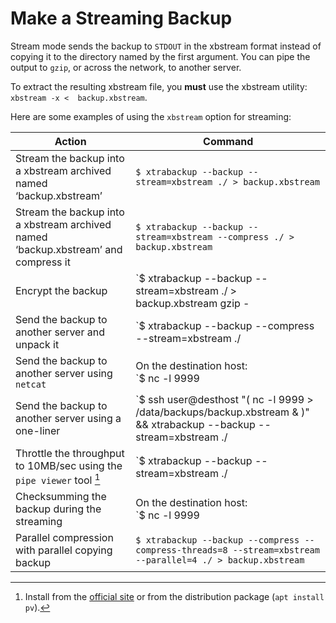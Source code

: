 # Make a Streaming Backup

Stream mode sends the backup to `STDOUT` in the xbstream format instead of copying it to the directory named by the first argument. You can pipe the output to `gzip`, or across the network, to another server.

To extract the resulting xbstream file, you **must** use the xbstream utility: `xbstream -x <  backup.xbstream`.

Here are some examples of using the `xbstream` option for streaming:

|Action|Command|
|------|-------|
|Stream the backup into a xbstream archived named ‘backup.xbstream’| `$ xtrabackup --backup --stream=xbstream ./ > backup.xbstream`|
|Stream the backup into a xbstream archived named ‘backup.xbstream’ and compress it | `$ xtrabackup --backup --stream=xbstream --compress ./ > backup.xbstream`|
|Encrypt the backup| `$ xtrabackup --backup --stream=xbstream ./ > backup.xbstream gzip - | openssl des3 -salt -k "password" > backup.xbstream.gz.des3`|
|Send the backup to another server and unpack it| `$ xtrabackup --backup --compress --stream=xbstream ./ | ssh user@otherhost "xbstream -x"`|
|Send the backup to another server using `netcat`|On the destination host:<br />`$ nc -l 9999 | cat - > /data/backups/backup.xbstream`<br /><br />On the source host:<br />`$ xtrabackup --backup --stream=xbstream ./ | nc desthost 9999`|
|Send the backup to another server using a one-liner| `$ ssh user@desthost "( nc -l 9999 > /data/backups/backup.xbstream & )" && xtrabackup --backup --stream=xbstream ./ |  nc desthost 9999`|
|Throttle the throughput to 10MB/sec using the `pipe viewer` tool [^1]| `$ xtrabackup --backup --stream=xbstream ./ | pv -q -L10m ssh user@desthost "cat - > /data/backups/backup.xbstream"`|
|Checksumming the backup during the streaming|On the destination host:<br />`$ nc -l 9999 | tee >(sha1sum > destination_checksum) > /data/backups/backup.xbstream`<br /><br />On the source host:<br />`$ xtrabackup --backup --stream=xbstream ./ | tee >(sha1sum > source_checksum) | nc desthost 9999`<br /><br />Compare the checksums on the source host:<br />`$ cat source_checksum 65e4f916a49c1f216e0887ce54cf59bf3934dbad`<br /><br />Compare the checksums on the destination host:<br />`$ cat destination_checksum 65e4f916a49c1f216e0887ce54cf59bf3934dbad`|
|Parallel compression with parallel copying backup|`$ xtrabackup --backup --compress --compress-threads=8 --stream=xbstream --parallel=4 ./ > backup.xbstream`|

[^1]: Install from the [official site](http://www.ivarch.com/programs/quickref/pv.shtml) or from the distribution package (``apt install pv``).
